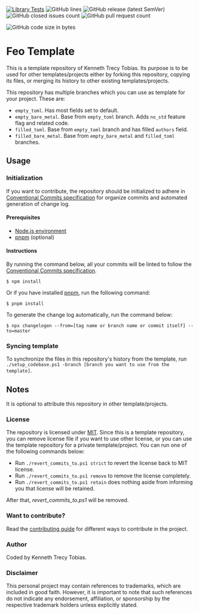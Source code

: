 [![Library Tests](https://img.shields.io/github/actions/workflow/status/KennethTrecy/feo_template/library.yml?style=for-the-badge)](https://github.com/KennethTrecy/feo_template/actions/workflows/library.yml)
![GitHub lines](https://img.shields.io/github/license/KennethTrecy/feo_template?style=for-the-badge)
![GitHub release (latest SemVer)](https://img.shields.io/github/v/release/KennethTrecy/feo_template?style=for-the-badge&display_name=tag&sort=semver)
![GitHub closed issues count](https://img.shields.io/github/issues-closed/KennethTrecy/feo_template?style=for-the-badge)
![GitHub pull request count](https://img.shields.io/github/issues-pr-closed/KennethTrecy/feo_template?style=for-the-badge)
<!-- ![Commits since latest version](https://img.shields.io/github/commits-since/KennethTrecy/feo_template/latest?style=for-the-badge) -->
![GitHub code size in bytes](https://img.shields.io/github/repo-size/KennethTrecy/feo_template?style=for-the-badge)

# Feo Template
This is a template repository of Kenneth Trecy Tobias. Its purpose is to be used for other
templates/projects either by forking this repository, copying its files, or merging its history to
other existing templates/projects.

This repository has multiple branches which you can use as template for your project. These are:
- `empty_toml`. Has most fields set to default.
- `empty_bare_metal`. Base from `empty_toml` branch. Adds `no_std` feature flag and related code.
- `filled_toml`. Base from `empty_toml` branch and has filled `authors` field.
- `filled_bare_metal`. Base from `empty_bare_metal` and `filled_toml` branches.

<!--
The `origin` section may be used to indicate where the project (that is using this template) came
from or based from.

## Origin
Some parts of the repository was based from [`empty_toml`] branch of [Feo Template].

-->

## Usage

### Initialization
If you want to contribute, the repository should be initialized to adhere in [Conventional Commits
specification] for organize commits and automated generation of change log.

#### Prerequisites
- [Node.js environment]
- [pnpm] (optional)

#### Instructions
By running the command below, all your commits will be linted to follow the [Conventional Commits
specification].
```
$ npm install
```

Or if you have installed [pnpm], run the following command:
```
$ pnpm install
```

To generate the change log automatically, run the command below:
```
$ npx changelogen --from=[tag name or branch name or commit itself] --to=master
```

### Syncing template
To synchronize the files in this repository's history from the
template, run `./setup_codebase.ps1 -branch [branch you want to use from the template]`.

## Notes
It is optional to attribute this repository in other template/projects.

### License
The repository is licensed under [MIT]. Since this is a template repository, you can remove license
file if you want to use other license, or you can use the template repository for a private
template/project. You can run one of the following commands below:
- Run `./revert_commits_to.ps1 strict` to revert the license back to MIT license.
- Run `./revert_commits_to.ps1 remove` to remove the license completely.
- Run `./revert_commits_to.ps1 retain` does nothing aside from informing you that license will be
  retained.

After that, *revert_commits_to.ps1* will be removed.

### Want to contribute?
Read the [contributing guide] for different ways to contribute in the project.

### Author
Coded by Kenneth Trecy Tobias.

### Disclaimer
This personal project may contain references to trademarks, which are included in good faith. However, it is important to note that such references do not indicate any endorsement, affiliation, or sponsorship by the respective trademark holders unless explicitly stated.

<!--

[`empty_toml`]: https://github.com/KennethTrecy/feo_template/tree/empty_toml
[Feo Template]: https://github.com/KennethTrecy/feo_template

-->

[MIT]: https://github.com/KennethTrecy/feo_template/blob/master/LICENSE
[Node.js environment]: https://nodejs.org/en/
[pnpm]: https://pnpm.io/installation
[Conventional Commits specification]: https://www.conventionalcommits.org/en/v1.0.0/
[contributing guide]: ./CONTRIBUTING.md
